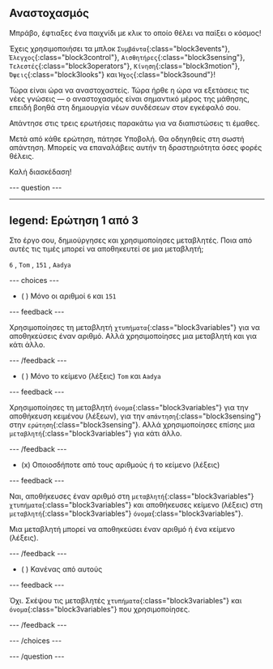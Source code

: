 ## Αναστοχασμός

Μπράβο, έφτιαξες ένα παιχνίδι με κλικ το οποίο θέλει να παίξει ο κόσμος!

Έχεις χρησιμοποιήσει τα μπλοκ `Συμβάντα`{:class="block3events"}, `Έλεγχος`{:class="block3control"}, `Αισθητήρες`{:class="block3sensing"}, `Τελεστές`{:class="block3operators"}, `Κίνηση`{:class="block3motion"}, `Όψεις`{:class="block3looks"} και `Ήχος`{:class="block3sound"}!

Τώρα είναι ώρα να αναστοχαστείς. Τώρα ήρθε η ώρα να εξετάσεις τις νέες γνώσεις — ο αναστοχασμός είναι σημαντικό μέρος της μάθησης, επειδή βοηθά στη δημιουργία νέων συνδέσεων στον εγκέφαλό σου.

Απάντησε στις τρεις ερωτήσεις παρακάτω για να διαπιστώσεις τι έμαθες.

Μετά από κάθε ερώτηση, πάτησε Υποβολή. Θα οδηγηθείς στη σωστή απάντηση. Μπορείς να επαναλάβεις αυτήν τη δραστηριότητα όσες φορές θέλεις.

Καλή διασκέδαση!

--- question ---

---
legend: Ερώτηση 1 από 3
---

Στο έργο σου, δημιούργησες και χρησιμοποίησες μεταβλητές. Ποια από αυτές τις τιμές μπορεί να αποθηκευτεί σε μια μεταβλητή;

`6` , `Tom` , `151` , `Aadya`

--- choices ---

- ( ) Μόνο οι αριθμοί `6` και `151`

 --- feedback ---

 Χρησιμοποίησες τη μεταβλητή `χτυπήματα`{:class="block3variables"} για να αποθηκεύσεις έναν αριθμό. Αλλά χρησιμοποίησες μια μεταβλητή και για κάτι άλλο.

 --- /feedback ---

- ( ) Μόνο το κείμενο (λέξεις) `Tom` και `Aadya`

 --- feedback ---

 Χρησιμοποίησες τη μεταβλητή `όνομα`{:class="block3variables"} για την αποθήκευση κειμένου (λέξεων), για την `απάντηση`{:class="block3sensing"} στην `ερώτηση`{:class="block3sensing"}. Αλλά χρησιμοποίησες επίσης μια `μεταβλητή`{:class="block3variables"} για κάτι άλλο.

 --- /feedback ---

- (x) Οποιοσδήποτε από τους αριθμούς ή το κείμενο (λέξεις)

 --- feedback ---

 Ναι, αποθήκευσες έναν αριθμό στη `μεταβλητή`{:class="block3variables"}
`χτυπήματα`{:class="block3variables"}  και αποθήκευσες κείμενο (λέξεις) στη `μεταβλητή`{:class="block3variables"}  `όνομα`{:class="block3variables"}.

 Μια μεταβλητή μπορεί να αποθηκεύσει έναν αριθμό ή ένα κείμενο (λέξεις).

 --- /feedback ---

- ( ) Κανένας από αυτούς

 --- feedback ---

Όχι. Σκέψου τις μεταβλητές `χτυπήματα`{:class="block3variables"} και `όνομα`{:class="block3variables"} που χρησιμοποίησες.

 --- /feedback ---

--- /choices ---

--- /question ---
